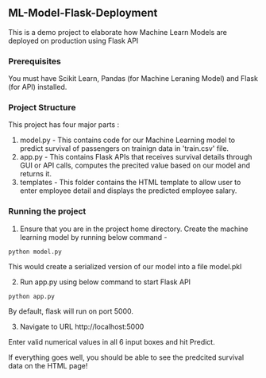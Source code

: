 ## ML-Model-Flask-Deployment
This is a demo project to elaborate how Machine Learn Models are deployed on production using Flask API

### Prerequisites
You must have Scikit Learn, Pandas (for Machine Leraning Model) and Flask (for API) installed.

### Project Structure
This project has four major parts :
1. model.py - This contains code for our Machine Learning model to predict survival of passengers on trainign data in 'train.csv' file.
2. app.py - This contains Flask APIs that receives survival details through GUI or API calls, computes the precited value based on our model and returns it.
3. templates - This folder contains the HTML template to allow user to enter employee detail and displays the predicted employee salary.

### Running the project
1. Ensure that you are in the project home directory. Create the machine learning model by running below command -
```
python model.py
```
This would create a serialized version of our model into a file model.pkl

2. Run app.py using below command to start Flask API
```
python app.py
```
By default, flask will run on port 5000.

3. Navigate to URL http://localhost:5000

Enter valid numerical values in all 6 input boxes and hit Predict.

If everything goes well, you should  be able to see the predcited survival data on the HTML page!
